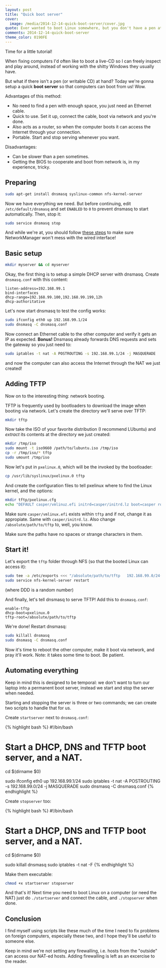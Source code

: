 ```yaml
---
layout: post
title: "Quick boot server"
cover:
  image: /media/2014-12-14-quick-boot-server/cover.jpg
quote: Ever wanted to boot Linux somewhere, but you don't have a pen at hand? Well, now you can.
comments: 2014-12-14-quick-boot-server
theme_color: 0190FE
---
```


Time for a little tutorial!

When fixing computers I'd often like to boot a live-CD so I can freely inspect and play around,
instead of working with the shitty Windows they usually have.

But what if there isn't a pen (or writable CD) at hand? Today we're gonna setup a quick
**boot server** so that computers can boot from us! Wow.

Advantages of this method:

 - No need to find a pen with enough space, you just need an Ethernet cable.
 - Quick to use. Set it up, connect the cable, boot via network and you're done.
 - Also acts as a router, so when the computer boots it can access the Internet
   through your connection.
 - Portable. Start and stop serving whenever you want.

Disadvantages:

 - Can be slower than a pen sometimes.
 - Getting the BIOS to cooperate and boot from network is, in my experience, tricky.


## Preparing

~~~ bash
sudo apt-get install dnsmasq syslinux-common nfs-kernel-server
~~~

Now we have everything we need. But before continuing, edit `/etc/default/dnsmasq`
and set `ENABLED` to `0` to prevent dnsmasq to start automatically. Then, stop it:

~~~ bash
sudo service dnsmasq stop
~~~

And while we're at, you should follow [these steps](http://stackoverflow.com/questions/5321380/disable-network-manager-for-a-particular-interface#6810854)
to make sure NetworkManager won't mess with the wired interface!

## Basic setup

~~~ bash
mkdir myserver && cd myserver
~~~

Okay, the first thing is to setup a simple DHCP server with dnsmasq.
Create `dnsmasq.conf` with this content:

    listen-address=192.168.99.1
    bind-interfaces
    dhcp-range=192.168.99.100,192.168.99.199,12h
    dhcp-authoritative

Let's now start dnsmasq to test the config works:

~~~ bash
sudo ifconfig eth0 up 192.168.99.1/24
sudo dnsmasq -C dnsmasq.conf
~~~

Now connect an Ethernet cable to the other computer and verify it gets an IP as expected.
**Bonus!** Dnsmasq already forwards DNS requests and sets the gateway so you just need to:

~~~ bash
sudo iptables -t nat -A POSTROUTING -s 192.168.99.1/24 -j MASQUERADE
~~~

and now the computer can also access the Internet through the NAT we just created!


## Adding TFTP

Now on to the interesting thing: network booting.

TFTP is frequently used by bootloaders to download the image when booting via network.
Let's create the directory we'll serve over TFTP:

~~~ bash
mkdir tftp
~~~

Now take the ISO of your favorite distribution (I recommend LUbuntu) and *extract* its contents
at the directory we just created:

~~~ bash
mkdir /tmp/iso
sudo mount -t iso9660 /path/to/lubuntu.iso /tmp/iso
cp -r /tmp/iso/* tftp
sudo umount /tmp/iso
~~~

Now let's put in `pxelinux.0`, which will be the invoked by the bootloader:

~~~ bash
cp /usr/lib/syslinux/pxelinux.0 tftp
~~~

And create the configuration files to tell pxelinux where to find the Linux kernel, and the options:

~~~ bash
mkdir tftp/pxelinux.cfg
echo "DEFAULT casper/vmlinuz.efi initrd=casper/initrd.lz boot=casper root=/dev/nfs netboot=nfs nfsroot=192.168.99.1:/absolute/path/to/tftp quiet splash --" > tftp/pxelinux.cfg/default
~~~

Make sure `casper/vmlinux.efi` exists within `tftp` and if not, change it as appropiate.
Same with `casper/initrd.lz`. Also change `/absolute/path/to/tftp` to, well, you know.

Make sure the paths have no spaces or strange characters in them.


## Start it!

Let's export the `tftp` folder through NFS (so that the booted Linux can access it):

~~~ bash
sudo tee -a /etc/exports <<< "/absolute/path/to/tftp   192.168.99.0/24(ro,no_subtree_check,fsid=DDD)"
sudo service nfs-kernel-server restart
~~~

(where DDD is a random number)

And finally, let's tell dnsmasq to serve TFTP! Add this to `dnsmasq.conf`:

    enable-tftp
    dhcp-boot=pxelinux.0
    tftp-root=/absolute/path/to/tftp

We're done! Restart dnsmasq:

~~~ bash
sudo killall dnsmasq
sudo dnsmasq -C dnsmasq.conf
~~~

Now it's time to reboot the other computer, make it boot via network, and pray it'll work.
Note: it takes some time to boot. Be patient.


## Automating everything

Keep in mind this is designed to be temporal: we don't want to turn our laptop into a
permanent boot server, instead we start and stop the server when needed.

Starting and stopping the server is three or two commands; we can create two scripts to
handle that for us.

Create `startserver` next to `dnsmasq.conf`:

{% highlight bash %}
#!/bin/bash
# Start a DHCP, DNS and TFTP boot server, and a NAT.
cd $(dirname $0)

sudo ifconfig eth0 up 192.168.99.1/24
sudo iptables -t nat -A POSTROUTING -s 192.168.99.0/24 -j MASQUERADE
sudo dnsmasq -C dnsmasq.conf
{% endhighlight %}

Create `stopserver` too:

{% highlight bash %}
#!/bin/bash
# Start a DHCP, DNS and TFTP boot server, and a NAT.
cd $(dirname $0)

sudo killall dnsmasq
sudo iptables -t nat -F
{% endhighlight %}

Make them executable:

~~~ bash
chmod +x startserver stopserver
~~~

And that's it! Next time you need to boot Linux on a computer (or need the NAT)
just do `./startserver` and connect the cable, and `./stopserver` when done.


## Conclusion

I find myself using scripts like these much of the time I need to fix problems on
foreign computers, especially these two, and I hope they'll be useful to someone else.

Keep in mind we're not setting any firewalling, i.e. hosts from the "outside" can access
our NAT-ed hosts. Adding firewalling is left as an excercise to the reader.
